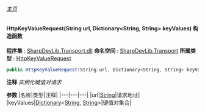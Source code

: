###### [主页](./Index.md "主页")
#### HttpKeyValueRequest(String url, Dictionary\<String, String\> keyValues) 构造函数
**程序集** : [SharpDevLib.Transport.dll](./SharpDevLib.Transport.assembly.md "SharpDevLib.Transport.dll")
**命名空间** : [SharpDevLib.Transport](./SharpDevLib.Transport.namespace.md "SharpDevLib.Transport")
**所属类型** : [HttpKeyValueRequest](./SharpDevLib.Transport.HttpKeyValueRequest.md "HttpKeyValueRequest")
``` csharp
public HttpKeyValueRequest(String url, Dictionary<String, String> keyValues)
```
**注释**
*实例化键值对请求*

**参数**
|名称|类型|注释|
|---|---|---|
|url|[String](https://learn.microsoft.com/en-us/dotnet/api/system.string "String")|请求地址|
|keyValues|[Dictionary](https://learn.microsoft.com/en-us/dotnet/api/system.collections.generic.dictionary-2 "Dictionary")\<[String](https://learn.microsoft.com/en-us/dotnet/api/system.string "String"), [String](https://learn.microsoft.com/en-us/dotnet/api/system.string "String")\>|键值对集合|

